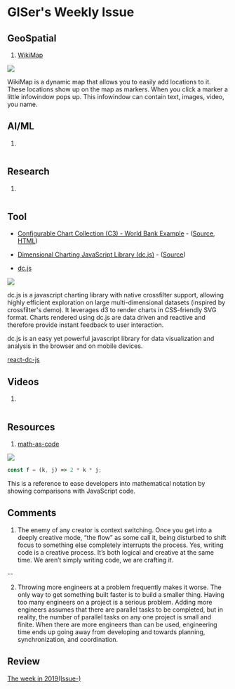 # GISer's Weekly Issue

## GeoSpatial

1. [WikiMap](https://wikimap.wiki/?base=map&lat=0.0000&lon=-0.0000&showAll=true&wiki=enwiki&zoom=3)

![](https://www.google.com/url?sa=i&url=https%3A%2F%2Fwikimap.wiki%2F&psig=AOvVaw05RL3UXYZioNzMKyvP6snF&ust=1604379320060000&source=images&cd=vfe&ved=0CAIQjRxqFwoTCMiu---I4-wCFQAAAAAdAAAAABAO)

WikiMap is a dynamic map that allows you to easily add locations to it. These locations show up on the map as markers. When you click a marker a little infowindow pops up. This infowindow can contain text, images, video, you name.


## AI/ML

1. []()

![]()

## Research

1. []()

![]()

## Tool

- [Configurable Chart Collection (C3) - World Bank Example](http://drarmstr.github.io/chartcollection/examples/#worldbank) - ([Source](http://drarmstr.github.io/chartcollection/examples/#worldbank/source), [HTML](http://drarmstr.github.io/chartcollection/examples/#worldbank/html))
- [Dimensional Charting JavaScript Library (dc.js)](https://dc-js.github.io/dc.js/) - ([Source](https://dc-js.github.io/dc.js/docs/stock.html))

- [dc.js](https://dc-js.github.io/dc.js/)

![](https://github.com/dc-js/react-dc-js/raw/master/preview.gif)

dc.js is a javascript charting library with native crossfilter support, allowing highly efficient exploration on large multi-dimensional datasets (inspired by crossfilter's demo). It leverages d3 to render charts in CSS-friendly SVG format. Charts rendered using dc.js are data driven and reactive and therefore provide instant feedback to user interaction.

dc.js is an easy yet powerful javascript library for data visualization and analysis in the browser and on mobile devices.

[react-dc-js](https://github.com/dc-js/react-dc-js)

## Videos

1. []()

![]()

## Resources

1. [math-as-code](https://github.com/Jam3/math-as-code)

![](https://camo.githubusercontent.com/bef1a3f9f31367a668d2acad38d6f8299b262fd0/687474703a2f2f6c617465782e636f6465636f67732e636f6d2f7376672e6c617465783f78253230253341253344253230326b6a)

```js
const f = (k, j) => 2 * k * j;
```

This is a reference to ease developers into mathematical notation by showing comparisons with JavaScript code.

## Comments

1. The enemy of any creator is context switching. Once you get into a deeply creative mode, “the flow” as some call it, being disturbed to shift focus to something else completely interrupts the process. Yes, writing code is a creative process. It’s both logical and creative at the same time. We aren’t simply writing code, we are crafting it.

--[](https://humanwhocodes.com/blog/2012/06/12/the-care-and-feeding-of-software-engineers-or-why-engineers-are-grumpy/)

2. Throwing more engineers at a problem frequently makes it worse. The only way to get something built faster is to build a smaller thing. Having too many engineers on a project is a serious problem. Adding more engineers assumes that there are parallel tasks to be completed, but in reality, the number of parallel tasks on any one project is small and finite. When there are more engineers than can be used, engineering time ends up going away from developing and towards planning, synchronization, and coordination.

## Review

[The week in 2019(Issue-)](https://github.com/lkcozy/weekly/blob/master/docs/issue-.md)
